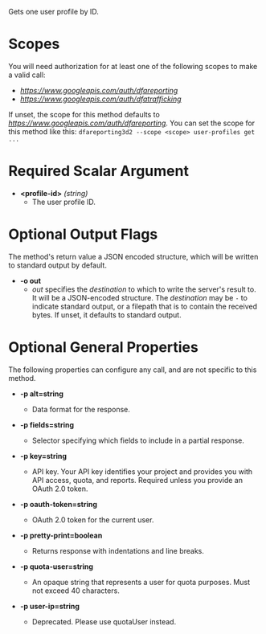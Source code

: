 Gets one user profile by ID.
# Scopes

You will need authorization for at least one of the following scopes to make a valid call:

* *https://www.googleapis.com/auth/dfareporting*
* *https://www.googleapis.com/auth/dfatrafficking*

If unset, the scope for this method defaults to *https://www.googleapis.com/auth/dfareporting*.
You can set the scope for this method like this: `dfareporting3d2 --scope <scope> user-profiles get ...`
# Required Scalar Argument
* **&lt;profile-id&gt;** *(string)*
    - The user profile ID.

# Optional Output Flags

The method's return value a JSON encoded structure, which will be written to standard output by default.

* **-o out**
    - *out* specifies the *destination* to which to write the server's result to.
      It will be a JSON-encoded structure.
      The *destination* may be `-` to indicate standard output, or a filepath that is to contain the received bytes.
      If unset, it defaults to standard output.
# Optional General Properties

The following properties can configure any call, and are not specific to this method.

* **-p alt=string**
    - Data format for the response.

* **-p fields=string**
    - Selector specifying which fields to include in a partial response.

* **-p key=string**
    - API key. Your API key identifies your project and provides you with API access, quota, and reports. Required unless you provide an OAuth 2.0 token.

* **-p oauth-token=string**
    - OAuth 2.0 token for the current user.

* **-p pretty-print=boolean**
    - Returns response with indentations and line breaks.

* **-p quota-user=string**
    - An opaque string that represents a user for quota purposes. Must not exceed 40 characters.

* **-p user-ip=string**
    - Deprecated. Please use quotaUser instead.
